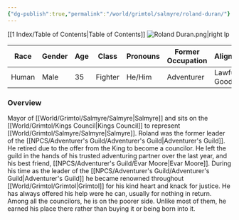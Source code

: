 ```yaml
---
{"dg-publish":true,"permalink":"/world/grimtol/salmyre/roland-duran/"}
---
```


[[1 Index/Table of Contents\|Table of Contents]]
![Roland Duran.png|right lp](/img/user/Z_Attachments/Roland%20Duran.png)

| Race  | Gender | Age | Class   | Pronouns | Former Occupation | Alignment   |
| ----- | ------ | --- | ------- | -------- | ----------------- | ----------- |
| Human | Male   | 35  | Fighter | He/Him   | Adventurer        | Lawful Good |
### Overview
Mayor of [[World/Grimtol/Salmyre/Salmyre\|Salmyre]] and sits on the [[World/Grimtol/Kings Council\|Kings Council]] to represent [[World/Grimtol/Salmyre/Salmyre\|Salmyre]].
Roland was the former leader of the [[NPCS/Adventurer's Guild/Adventurer's Guild\|Adventurer's Guild]]. He retired due to the offer from the King to become a councilor. He left the guild in the hands of his trusted adventuring partner over the last year, and his best friend, [[NPCS/Adventurer's Guild/Evar Moore\|Evar Moore]].
During his time as the leader of the [[NPCS/Adventurer's Guild/Adventurer's Guild\|Adventurer's Guild]] he became renowned throughout [[World/Grimtol/Grimtol\|Grimtol]] for his kind heart and knack for justice. He has always offered his help were he can, usually for nothing in return. Among all the councilors, he is on the poorer side. 
Unlike most of them, he earned his place there rather than buying it or being born into it. 